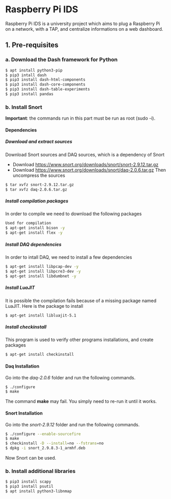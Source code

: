 # Raspberry Pi IDS
Raspberry Pi IDS is a university project which aims to plug a Raspberry Pi on a network, with a TAP, and centralize informations on a web dashboard.



## 1. Pre-requisites

### a. Download the Dash framework for Python
``` sh
$ apt install python3-pip
$ pip3 intall dash
$ pip3 install dash-html-components
$ pip3 install dash-core-components
$ pip3 install dash-table-experiments
$ pip3 install pandas
```

### b. Install Snort
**Important**: the commands run in this part must be run as root (sudo -i).
#### Dependencies
##### Download and extract sources
Download Snort sources and DAQ sources, which is a dependency of Snort
- Download https://www.snort.org/downloads/snort/snort-2.9.12.tar.gz
- Download https://www.snort.org/downloads/snort/daq-2.0.6.tar.gz
Then uncompress the sources
``` sh
$ tar xvfz snort-2.9.12.tar.gz
$ tar xvfz daq-2.0.6.tar.gz
```
##### Install compilation packages
In order to compile we need to download the following packages
``` sh
Used for compilation
$ apt-get install bison -y
$ apt-get install flex -y
```

##### Install DAQ dependencies
In order to intall DAQ, we need to install a few dependencies
``` sh
$ apt-get install libpcap-dev -y
$ apt-get install libpcre3-dev -y
$ apt-get install libdumbnet -y
```

##### Install LuaJIT
It is possible the compilation fails because of a missing package named LuaJIT. Here is the package to install
``` sh
$ apt-get install libluajit-5.1
```

##### Install checkinstall
This program is used to verify other programs installations, and create packages
``` sh
$ apt-get install checkinstall
```

#### Daq Installation
Go into the *daq-2.0.6* folder and run the following commands.
``` sh
$ ./configure
$ make
```
The command **make** may fail. You simply need to re-run it until it works.

#### Snort Installation
Go into the *snort-2.9.12* folder and run the following commands.
``` sh
$ ./configure --enable-sourcefire
$ make
$ checkinstall -D --install=no --fstrans=no
$ dpkg -i snort_2.9.8.3-1_armhf.deb
```

Now Snort can be used.

### b. Install additional libraries
``` sh
$ pip3 install scapy
$ pip3 install psutil
$ apt install python3-libnmap
```
